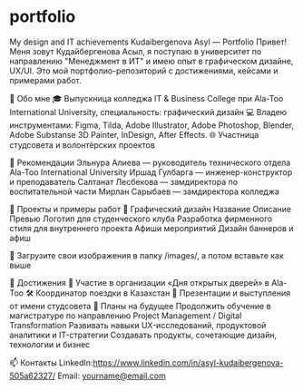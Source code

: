 # portfolio
My design and IT achievements
Kudaibergenova Asyl — Portfolio
Привет! Меня зовут Кудайбергенова Асыл, я поступаю в университет по направлению "Менеджмент в ИТ" и имею опыт в графическом дизайне, UX/UI. Это мой портфолио-репозиторий с достижениями, кейсами и примерами работ.

🧩 Обо мне
🎓 Выпускница колледжа IT & Business College при Ala-Too International University, специальность: графический дизайн 
💻 Владею инструментами: Figma, Tilda, Adobe Illustrator, Adobe Photoshop, Blender, Adobe Substanse 3D Painter, InDesign, After Effects.
🌐 Участница студсовета и волонтёрских проектов

🧾 Рекомендации
Эльнура Алиева — руководитель технического отдела Ala-Too International University
Иршад Гулбарга — инженер-конструктор и преподаватель
Салтанат Лесбекова — замдиректора по воспитательной части
Мирлан Сарыбаев — замдиректора колледжа

📂 Проекты и примеры работ
🎨 Графический дизайн
Название	Описание	Превью
Логотип для студенческого клуба	Разработка фирменного стиля для внутреннего проекта	
Афиши мероприятий	Дизайн баннеров и афиш	

📝 Загрузите свои изображения в папку /images/, а потом вставьте как выше

🌟 Достижения
🧠 Участие в организации «Дня открытых дверей» в Ala-Too
🛠️ Координатор поездки в Казахстан
🎤 Презентации и выступления от имени студсовета
🧠 Планы на будущее
Продолжить обучение в магистратуре по направлению Project Management / Digital Transformation
Развивать навыки UX-исследований, продуктовой аналитики и IT-стратегии
Создавать продукты, сочетающие дизайн, технологии и бизнес

📫 Контакты
LinkedIn:https://www.linkedin.com/in/asyl-kudaibergenova-505a62327/ 
Email: yourname@email.com
